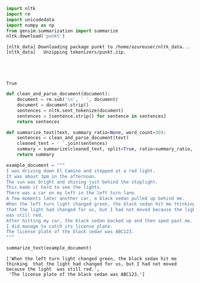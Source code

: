 ```python
import nltk
import re
import unicodedata
import numpy as np
from gensim.summarization import summarize
nltk.download('punkt')
```

    [nltk_data] Downloading package punkt to /home/azureuser/nltk_data...
    [nltk_data]   Unzipping tokenizers/punkt.zip.





    True




```python
def clean_and_parse_document(document):
    document = re.sub('\n', ' ', document)
    document = document.strip()
    sentences = nltk.sent_tokenize(document)
    sentences = [sentence.strip() for sentence in sentences]
    return sentences
```


```python
def summarize_text(text, summary_ratio=None, word_count=30):
    sentences = clean_and_parse_document(text)
    cleaned_text = ' '.join(sentences)
    summary = summarize(cleaned_text, split=True, ratio=summary_ratio, word_count=word_count)
    return summary
```


```python
example_document = """
I was driving down El Camino and stopped at a red light.
It was about 3pm in the afternoon.  
The sun was bright and shining just behind the stoplight.
This made it hard to see the lights.
There was a car on my left in the left turn lane.
A few moments later another car, a black sedan pulled up behind me. 
When the left turn light changed green, the black sedan hit me thinking 
that the light had changed for us, but I had not moved because the light 
was still red.
After hitting my car, the black sedan backed up and then sped past me.
I did manage to catch its license plate. 
The license plate of the black sedan was ABC123. 
"""
```


```python
summarize_text(example_document)
```




    ['When the left turn light changed green, the black sedan hit me thinking  that the light had changed for us, but I had not moved because the light  was still red.',
     'The license plate of the black sedan was ABC123.']




```python

```
